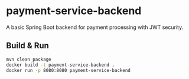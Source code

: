# payment-service-backend

A basic Spring Boot backend for payment processing with JWT security.

## Build & Run

```bash
mvn clean package
docker build -t payment-service-backend .
docker run -p 8080:8080 payment-service-backend
```